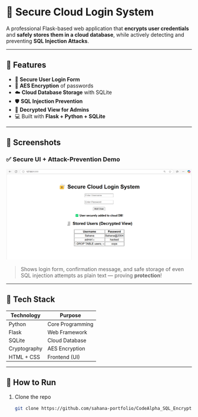 # 🔐 Secure Cloud Login System

A professional Flask-based web application that **encrypts user credentials** and **safely stores them in a cloud database**, while actively detecting and preventing **SQL Injection Attacks**.

---

## 🚀 Features

- 🔑 **Secure User Login Form**
- 🔐 **AES Encryption** of passwords
- ☁️ **Cloud Database Storage** with SQLite
- 🛡️ **SQL Injection Prevention**
- 📜 **Decrypted View for Admins**
- 💻 Built with **Flask + Python + SQLite**

---

## 📸 Screenshots

### ✅ Secure UI + Attack-Prevention Demo

![App Screenshot](screenshot.png)

> Shows login form, confirmation message, and safe storage of even SQL injection attempts as plain text — proving **protection**!

---

## 🧠 Tech Stack

| Technology | Purpose             |
|------------|---------------------|
| Python     | Core Programming    |
| Flask      | Web Framework       |
| SQLite     | Cloud Database      |
| Cryptography | AES Encryption     |
| HTML + CSS | Frontend (UI)       |

---

## 🚀 How to Run

1. Clone the repo
   ```bash
   git clone https://github.com/sahana-portfolio/CodeAlpha_SQL_Encryption.git

